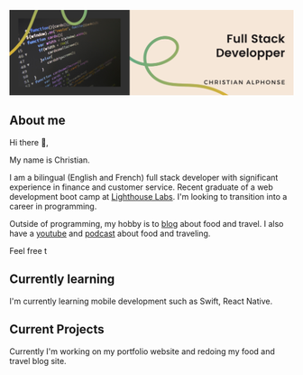 ![banner](https://github.com/sweetmangoes/sweetmangoes/blob/main/Blue%20Gradient%20Header%20Banner.png)

## About me 
Hi there 👋, 

My name is Christian. 

I am a bilingual (English and French) full stack developer with significant experience in finance and customer service. Recent graduate of a web development boot camp at [Lighthouse Labs](https://www.lighthouselabs.ca/). I'm looking to transition into a career in programming.  

Outside of programming, my hobby is to [blog](https://www.christianalphonse.com/) about food and travel. I also have a [youtube](https://www.youtube.com/channel/UC44GqK2pmtBbCedkxQfDx-w) and [podcast](https://open.spotify.com/show/1RIOJh4Z2IXbzekzVbnqBc) about food and traveling. 

Feel free t

## Currently learning 

I'm currently learning mobile development such as Swift, React Native. 

## Current Projects

Currently I'm working on my portfolio website and redoing my food and travel blog site. 

<!--
**sweetmangoes/sweetmangoes** is a ✨ _special_ ✨ repository because its `README.md` (this file) appears on your GitHub profile.

Here are some ideas to get you started:

- 🔭 I’m currently working on ...
- 🌱 I’m currently learning ...
- 👯 I’m looking to collaborate on ...
- 🤔 I’m looking for help with ...
- 💬 Ask me about ...
- 📫 How to reach me: ...
- 😄 Pronouns: ...
- ⚡ Fun fact: ...
-->
